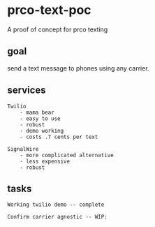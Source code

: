 # prco-text-poc

A proof of concept for prco texting

## goal

send a text message to phones using any carrier.

## services

    Twilio
        - mama bear
        - easy to use
        - robust
        - demo working
        - costs .7 cents per text

    SignalWire
        - more complicated alternative
        - less expensive
        - robust

## tasks

    Working twilio demo -- complete

    Confirm carrier agnostic -- WIP:
